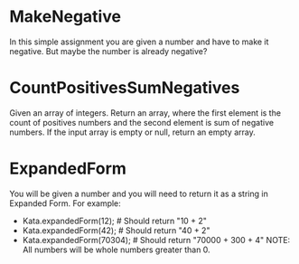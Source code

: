 # MakeNegative
In this simple assignment you are given a number and have to make it negative. But maybe the number is already negative?

# CountPositivesSumNegatives
Given an array of integers.
Return an array, where the first element is the count of positives numbers and the second element is sum of negative numbers.
If the input array is empty or null, return an empty array.

# ExpandedForm
You will be given a number and you will need to return it as a string in Expanded Form. For example:
- Kata.expandedForm(12); # Should return "10 + 2"
- Kata.expandedForm(42); # Should return "40 + 2"
- Kata.expandedForm(70304); # Should return "70000 + 300 + 4"
NOTE: All numbers will be whole numbers greater than 0.
